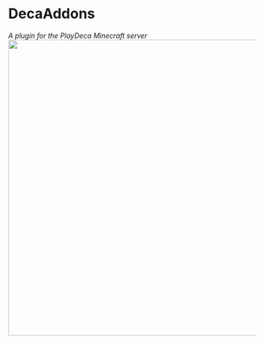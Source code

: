 # **DecaAddons**
*A plugin for the PlayDeca Minecraft server*
<br>
<a href="https://playdeca.com"><img src="https://playdeca.com/assets/images/logos/PlayDecaBannerPNG.png" style="max-width:100%;" width="600"></a>
